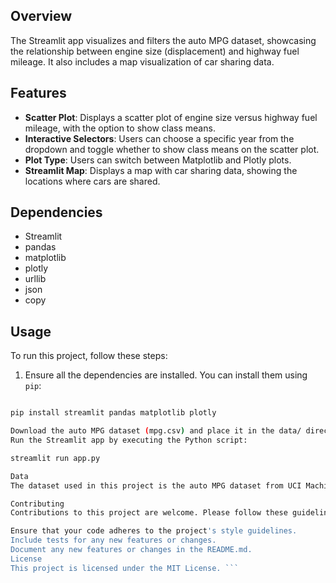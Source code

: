 ## Overview

The Streamlit app visualizes and filters the auto MPG dataset, showcasing the relationship between engine size (displacement) and highway fuel mileage. It also includes a map visualization of car sharing data.

## Features

- **Scatter Plot**: Displays a scatter plot of engine size versus highway fuel mileage, with the option to show class means.
- **Interactive Selectors**: Users can choose a specific year from the dropdown and toggle whether to show class means on the scatter plot.
- **Plot Type**: Users can switch between Matplotlib and Plotly plots.
- **Streamlit Map**: Displays a map with car sharing data, showing the locations where cars are shared.

## Dependencies

- Streamlit
- pandas
- matplotlib
- plotly
- urllib
- json
- copy

## Usage

To run this project, follow these steps:

1. Ensure all the dependencies are installed. You can install them using `pip`:

```bash

pip install streamlit pandas matplotlib plotly

Download the auto MPG dataset (mpg.csv) and place it in the data/ directory.
Run the Streamlit app by executing the Python script:

streamlit run app.py

Data
The dataset used in this project is the auto MPG dataset from UCI Machine Learning Repository, sourced from UCI Machine Learning Repository.

Contributing
Contributions to this project are welcome. Please follow these guidelines when submitting a pull request:

Ensure that your code adheres to the project's style guidelines.
Include tests for any new features or changes.
Document any new features or changes in the README.md.
License
This project is licensed under the MIT License. ```
